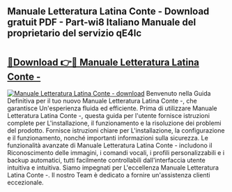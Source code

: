 ## Manuale Letteratura Latina Conte - Download gratuit PDF - Part-wi8 Italiano Manuale del proprietario del servizio qE4lc

# <h2><a href="http://dfeuc3.blite.top/?on=Manuale+Letteratura+Latina+Conte+-">🔗Download 👉🔴 Manuale Letteratura Latina Conte -</a></h2>

[![Manuale Letteratura Latina Conte - download](https://i.imgur.com/lujVjoI.png)](http://dfeuc3.blite.top/?on=Manuale+Letteratura+Latina+Conte+-)
Benvenuto nella Guida Definitiva per il tuo nuovo Manuale Letteratura Latina Conte -, che garantisce Un'esperienza fluida ed efficiente. Prima di utilizzare Manuale Letteratura Latina Conte -, questa guida per l'utente fornisce istruzioni complete per L'installazione, il funzionamento e la risoluzione dei problemi del prodotto. Fornisce istruzioni chiare per L'installazione, la configurazione e il funzionamento, nonché importanti informazioni sulla sicurezza. Le funzionalità avanzate di Manuale Letteratura Latina Conte - includono il Riconoscimento delle immagini, i comandi vocali, i profili personalizzabili e i backup automatici, tutti facilmente controllabili dall'interfaccia utente intuitiva e intuitiva. Siamo impegnati per L'eccellenza Manuale Letteratura Latina Conte -. Il nostro Team è dedicato a fornire un'assistenza clienti eccezionale.
